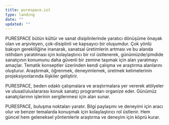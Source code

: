 ```yaml
---
title: purespace.ist
type: landing
date: ""
updated: ""
---
```

PURESPACE bütün kültür ve sanat disiplinlerinde yaratıcı dönüşüme önayak olan ve arşivleyen, çok-disiplinli ve kapsayıcı bir oluşumdur. Çok yönlü bakışın gerekliliğine inanarak, sanatsal üretimlerin artması ve bu alanda istihdam yaratılması için kolaylaştırıcı bir rol üstlenerek, günümüzde/şimdide sanatçının konumunu daha güvenli bir zemine taşımak için alan yaratmayı amaçlar. Tematik konseptler üzerinden kendi çalışma ve araştırma alanlarını oluşturur. Araştırmak, öğrenmek, deneyimlemek, üretmek kelimelerinin projeksiyonlarında ilişkiler geliştirir.

PURESPACE, beden odaklı çalışmalara ve araştırmalara yer vererek atölyeler ve ulusal/uluslararası konuk sanatçı programları organize eder. Günümüz sanatçılarının işlerinin sergilenmesi için alan sunar.

PURESPACE, buluşma noktaları yaratır. Bilgi paylaşımı ve deneyimi için aracı olur ve benzer temalarda konuşmak için kolaylaştırıcı rol üstlenir. Hem güncel hem geleneksel yöntemlerle araştırma ve deneyim için köprü kurar.